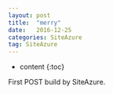 ```yaml
---
layout: post
title:  "merry"
date:   2016-12-25
categories: SiteAzure   
tag: SiteAzure
---
```


* content
{:toc}


First POST build by SiteAzure.
